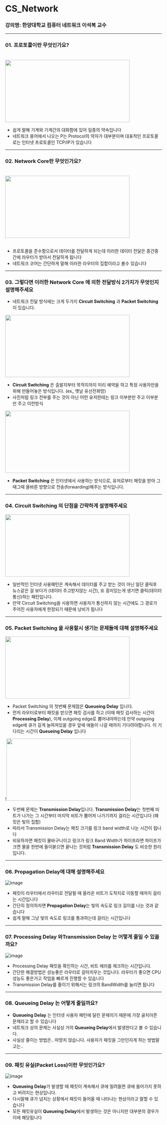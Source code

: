 # CS_Network

### 강의명: 한양대학교 컴퓨터 네트워크 이석복 교수

---


### 01. 프로토콜이란 무엇인가요?<br/><br/> 


<img src="https://github.com/suojae3/CS_Network/assets/126137760/f6c7b469-dc91-4899-87b0-543196d4dc2e" width="400" height="200"/>


- 쉽게 말해 기계와 기계간의 대화함에 있어 일종의 약속입니다
- 네트워크 용어에서 나오는 P는 Protocol의 약자가 대부분이며 대표적인 프로토콜로는 인터넷 프로토콜인 TCP/IP가 있습니다

---

### 02. Network Core란 무엇인가요?<br/><br/> 


<img src="https://github.com/suojae3/CS_Network/assets/126137760/14c7a3ef-f161-41c5-86cf-2ce7b28e4802"  width="400" height="200"/><br/><br/> 


- 프로토콜을 준수함으로서 데이터를 전달하게 되는데 이러한 데이터 전달은 중간중간에 라우터가 받아서 전달하게 됩니다
- 네트워크 코어는 간단하게 말해 이러한 라우터의 집합이라고 볼수 있습니다

---


### 03. 그렇다면 이러한 Network Core 에 의한 전달방식 2가지가 무엇인지 설명해주세요

- 네트워크 전달 방식에는 크게 두가지 **Circuit Switching** 과 **Packet Switching** 이 있습니다.


<img src="https://github.com/suojae3/CS_Network/assets/126137760/d90a86de-8f6c-4ff8-9ce8-4093b5fdfbbc" width="400" height="200"/>


- **Circuit Switching** 은 출발지부터 목적지까지 미리 예약을 하고 특정 사용자만을 위해 만들어놓은 방식입니다. (ex_ 옛날 유선전화망)
- 사진처럼 링크 전부를 주는 것이 아닌 어떤 유저한테는 링크 이부분만 주고 이부분만 주고 이런방식


<img src="https://github.com/suojae3/CS_Network/assets/126137760/444cf207-10ce-4217-9492-a53e74fd12b0" width="400" height="200"/>


- **Packet Switching** 은 인터넷에서 사용하는 방식으로, 유저로부터 패킷을 받아 그때그때 올바른 방향으로 전송(forwarding)해주는 방식입니다.

---


### 04. Circuit Switching 의 단점을 간략하게 설명해주세요


<img src="https://github.com/suojae3/CS_Network/assets/126137760/67d82364-5459-408a-8ac7-88d432eae27f" width="400" height="200"/>


- 일반적인 인터넷 사용패턴은 계속해서 데이터를 주고 받는 것이 아닌 일단 클릭후 뉴스같은 걸 보다가 (데이터 주고받지않는 시간), 또 흥미있는게 생기면 클릭(데이터 통신)하는 패턴입니다.
- 만약 Circuit Switching을 사용하면 사용자가 통신하지 않는 시간에도 그 경로가 주어진 사용자에게 한정되기 때문에 낭비가 됩니다

---


### 05. Packet Switching 을 사용할시 생기는 문제들에 대해 설명해주세요


<img src="https://github.com/suojae3/CS_Network/assets/126137760/5e1184f0-85ca-4295-adc3-95c26dfae433"  width="400" height="200"/>


- Packet Switching 의 첫번째 문제점은 **Queueing Delay** 입니다.
- 먼저 라우터로부터 패킷을 받으면 패킷 검사를 하고 (이때 패킷 검사하는 시간이 **Processing Delay**), 이제 outgoing edge로 뿜어내야하는데 만약 outgoing edge에 큐가 길게 늘여져있을 경우 앞에 애들이 나갈 때까지 기다려야합니다. 이 기다리는 시간이 **Queueing Delay** 입니다


!<img src="https://github.com/suojae3/CS_Network/assets/126137760/54264535-9541-4892-a56c-7e4c3c44d1ec" width="400" height="200"/>


- 두번째 문제는 **Transmission Delay**입니다. **Transmission Delay**는 첫번째 비트가 나가는 그 시간부터 마지막 비트가 뿜어져 나가기까지 걸리는 시간입니다 (패킷은 빛의 집합)
- 따라서 Transmission Delay는 패킷 크기를 링크 band width로 나눈 시간이 됩니다
- 비유하자면 패킷이 물바구니이고 링크가 링크 Band Width가 파이프라면 파이프가 크면 물을 한번에 들이붇으면 끝나는 것처럼 **Transmission Delay** 도 비슷한 원리입니다.

---


### 06. Propagation Delay에 대해 설명해주세요


![image](https://github.com/suojae3/CS_Network/assets/126137760/14a3ab67-dd63-46cc-bd68-96c783082a97)


- 패킷이 라우터에서 라우터로 전달될 때 올라온 비트가 도착지로 이동할 때까지 걸리는 시간입니다
- 간단히 정의하자면 **Propagation Delay**는 빛의 속도로 링크 길이를 나눈 것과 같습니다
- 쉽게 말해 그냥 빛의 속도로 링크를 통과하는데 걸리는 시간입니다

---

### 07. Processing Delay 와Transmission Delay 는 어떻게 줄일 수 있을까요?

![image](https://github.com/suojae3/CS_Network/assets/126137760/70f098c3-705c-4c92-9dd3-a04834bd9139)


- Processing Delay 패킷을 확인하는 시간, 비트 에러를 체크하는 시간입니다.
- 간단한 해결방법은 성능좋은 라우터로 갈아치우는 것입니다. 라우터가 좋으면 CPU 성능도 좋은거고 작업을 빠르게 진행할 수 있습니다
- Transmission Delay를 줄이기 위해서는 링크의 BandWidth를 늘리면 됩니다

---

### 08.  **Queueing Delay** 는 어떻게 줄일까요?

- **Queueing Delay** 는 인터넷 사용자 패턴에 달린 문제이기 때문에 가장 골치아픈 문제라고 할 수 있습니다
- 네트워크 상의 문제는 사실상 거의 **Queueing Delay**에서 발생한다고 볼 수 있습니다.
- 사실상 줄이는 방법은.. 마땅치 않습니다. 사용자가 패킷을 그만던지게 하는 방법말고는..

---

### 09. 패킷 유실(Packet Loss)이란 무엇인가요?

![image](https://github.com/suojae3/CS_Network/assets/126137760/05789765-ee8f-4ebd-99c9-fa96e8cc99cf)


- **Queueing Delay**가 발생할 때 패킷이 계속해서 큐에 밀려들면 큐에 들어가지 못하고 버려지는 현상입니다.
- 다시말해 큐가 넘치는 상황에서 패킷이 들어올 때 나타나는 현상이라고 말할 수 있습니다
- 모든 패킷유실이 **Queueing Delay**에서 발생하는 것은 아니지만 대부분의 경우가 이에 해당됩니다
